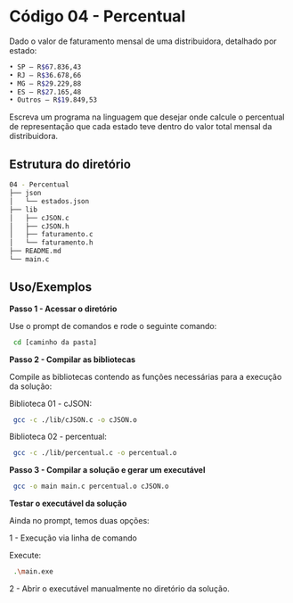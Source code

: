 # Código 04 - Percentual
Dado o valor de faturamento mensal de uma distribuidora, detalhado por estado:

```bash
• SP – R$67.836,43
• RJ – R$36.678,66
• MG – R$29.229,88
• ES – R$27.165,48
• Outros – R$19.849,53
```

Escreva um programa na linguagem que desejar onde calcule o percentual de representação que cada estado teve dentro do valor total mensal da distribuidora.  

## Estrutura do diretório

```bash
04 - Percentual
├── json
│   └── estados.json
├── lib
│   ├── cJSON.c
│   ├── cJSON.h
│   ├── faturamento.c
│   └── faturamento.h
├── README.md
└── main.c
````


## Uso/Exemplos

**Passo 1 - Acessar o diretório**

Use o prompt de comandos e rode o seguinte comando:

```bash
 cd [caminho da pasta]
````

**Passo 2 - Compilar as bibliotecas**

Compile as bibliotecas contendo as funções necessárias para a execução da solução:

Biblioteca 01 - cJSON:

```bash
 gcc -c ./lib/cJSON.c -o cJSON.o
````

Biblioteca 02 - percentual:

```bash
 gcc -c ./lib/percentual.c -o percentual.o
````
**Passo 3 - Compilar a solução e gerar um executável**

```bash
 gcc -o main main.c percentual.o cJSON.o
````

**Testar o executável da solução**

Ainda no prompt, temos duas opções:

1 - Execução via linha de comando

Execute:

```bash
 .\main.exe
````

2 - Abrir o executável manualmente no diretório da solução.
